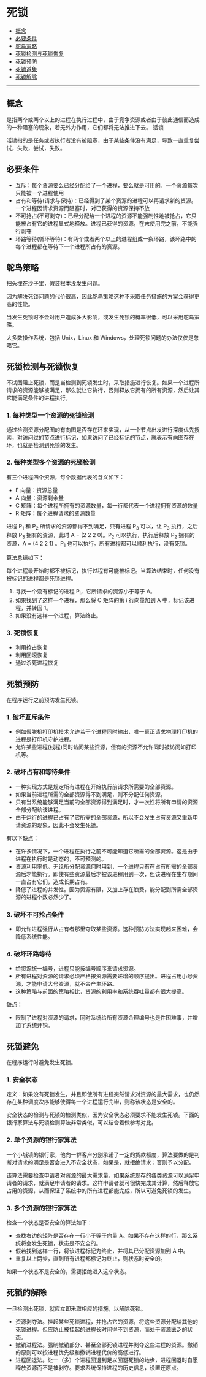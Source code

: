 # 死锁

- [概念](#概念)
- [必要条件](#必要条件)
- [鸵鸟策略](#鸵鸟策略)
- [死锁检测与死锁恢复](#死锁检测与死锁恢复)
- [死锁预防](#死锁预防)
- [死锁避免](#死锁避免)
- [死锁解除](#死锁解除)

---

## 概念

是指两个或两个以上的进程在执行过程中，由于竞争资源或者由于彼此通信而造成的一种阻塞的现象，若无外力作用，它们都将无法推进下去。
活锁

活锁指的是任务或者执行者没有被阻塞，由于某些条件没有满足，导致一直重复尝试，失败，尝试，失败。

## 必要条件

- 互斥：每个资源要么已经分配给了一个进程，要么就是可用的。一个资源每次只能被一个进程使用
- 占有和等待(请求与保持)：已经得到了某个资源的进程可以再请求新的资源。一个进程因请求资源而阻塞时，对已获得的资源保持不放
- 不可抢占(不可剥夺)：已经分配给一个进程的资源不能强制性地被抢占，它只能被占有它的进程显式地释放。进程已获得的资源，在末使用完之前，不能强行剥夺
- 环路等待(循环等待)：有两个或者两个以上的进程组成一条环路，该环路中的每个进程都在等待下一个进程所占有的资源。

## 鸵鸟策略

把头埋在沙子里，假装根本没发生问题。

因为解决死锁问题的代价很高，因此鸵鸟策略这种不采取任务措施的方案会获得更高的性能。

当发生死锁时不会对用户造成多大影响，或发生死锁的概率很低，可以采用鸵鸟策略。

大多数操作系统，包括 Unix，Linux 和 Windows，处理死锁问题的办法仅仅是忽略它。

## 死锁检测与死锁恢复

不试图阻止死锁，而是当检测到死锁发生时，采取措施进行恢复。如果一个进程所请求的资源能够被满足，那么就让它执行，否则释放它拥有的所有资源，然后让其它能满足条件的进程执行。

### 1. 每种类型一个资源的死锁检测

通过检测资源分配图的有向图是否存在环来实现，从一个节点出发进行深度优先搜索，对访问过的节点进行标记，如果访问了已经标记的节点，就表示有向图存在环，也就是检测到死锁的发生。

### 2. 每种类型多个资源的死锁检测

有三个进程四个资源，每个数据代表的含义如下：

- E 向量：资源总量
- A 向量：资源剩余量
- C 矩阵：每个进程所拥有的资源数量，每一行都代表一个进程拥有资源的数量
- R 矩阵：每个进程请求的资源数量

进程 P<sub>1</sub> 和 P<sub>2</sub> 所请求的资源都得不到满足，只有进程 P<sub>3</sub> 可以，让 P<sub>3</sub> 执行，之后释放 P<sub>3</sub> 拥有的资源，此时 A = (2 2 2 0)。P<sub>2</sub> 可以执行，执行后释放 P<sub>2</sub> 拥有的资源，A = (4 2 2 1) 。P<sub>1</sub> 也可以执行。所有进程都可以顺利执行，没有死锁。

算法总结如下：

每个进程最开始时都不被标记，执行过程有可能被标记。当算法结束时，任何没有被标记的进程都是死锁进程。

1. 寻找一个没有标记的进程 P<sub>i</sub>，它所请求的资源小于等于 A。
2. 如果找到了这样一个进程，那么将 C 矩阵的第 i 行向量加到 A 中，标记该进程，并转回 1。
3. 如果没有这样一个进程，算法终止。

### 3. 死锁恢复

- 利用抢占恢复
- 利用回滚恢复
- 通过杀死进程恢复

## 死锁预防

在程序运行之前预防发生死锁。

### 1. 破坏互斥条件

- 例如假脱机打印机技术允许若干个进程同时输出，唯一真正请求物理打印机的进程是打印机守护进程。
- 允许某些进程(线程)同时访问某些资源，但有的资源不允许同时被访问如打印机等。

### 2. 破坏占有和等待条件

- 一种实现方式是规定所有进程在开始执行前请求所需要的全部资源。
- 如果当前进程所需的全部资源得不到满足，则不分配任何资源。
- 只有当系统能够满足当前的全部资源得到满足时，才一次性将所有申请的资源全部分配给该进程。
- 由于运行的进程已占有了它所需的全部资源，所以不会发生占有资源又重新申请资源的现象，因此不会发生死锁。

有以下缺点：

- 在许多情况下，一个进程在执行之前不可能知道它所需的全部资源。这是由于进程在执行时是动态的，不可预测的。
- 资源利用率低。无论所分配资源何时用到，一个进程只有在占有所需的全部资源后才能执行。即使有些资源最后才被该进程用到一次，但该进程在生存期间一直占有它们，造成长期占有。
- 降低了进程的并发性。因为资源有限，又加上存在浪费，能分配到所需全部资源的进程个数必然少了。

### 3. 破坏不可抢占条件

- 即允许进程强行从占有者那里夺取某些资源。这种预防方法实现起来困难，会降低系统性能。

### 4. 破坏环路等待

- 给资源统一编号，进程只能按编号顺序来请求资源。
- 所有进程对资源的请求必须严格按资源需要递增的顺序提出。进程占用小号资源，才能申请大号资源，就不会产生环路。
- 这种策略与前面的策略相比，资源的利用率和系统吞吐量都有很大提高。

缺点：

- 限制了进程对资源的请求，同时系统给所有资源合理编号也是件困难事，并增加了系统开销。

## 死锁避免

在程序运行时避免发生死锁。

### 1. 安全状态

定义：如果没有死锁发生，并且即使所有进程突然请求对资源的最大需求，也仍然存在某种调度次序能够使得每一个进程运行完毕，则称该状态是安全的。

安全状态的检测与死锁的检测类似，因为安全状态必须要求不能发生死锁。下面的银行家算法与死锁检测算法非常类似，可以结合着做参考对比。

### 2. 单个资源的银行家算法

一个小城镇的银行家，他向一群客户分别承诺了一定的贷款额度，算法要做的是判断对请求的满足是否会进入不安全状态，如果是，就拒绝请求；否则予以分配。

该算法需要检查申请者对资源的最大需求量，如果系统现存的各类资源可以满足申请者的请求，就满足申请者的请求。这样申请者就可很快完成其计算，然后释放它占用的资源，从而保证了系统中的所有进程都能完成，所以可避免死锁的发生。

### 3. 多个资源的银行家算法

检查一个状态是否安全的算法如下：

- 查找右边的矩阵是否存在一行小于等于向量 A。如果不存在这样的行，那么系统将会发生死锁，状态是不安全的。
- 假若找到这样一行，将该进程标记为终止，并将其已分配资源加到 A 中。
- 重复以上两步，直到所有进程都标记为终止，则状态时安全的。

如果一个状态不是安全的，需要拒绝进入这个状态。

## 死锁的解除

一旦检测出死锁，就应立即釆取相应的措施，以解除死锁。

- 资源剥夺法。挂起某些死锁进程，并抢占它的资源，将这些资源分配给其他的死锁进程。但应防止被挂起的进程长时间得不到资源，而处于资源匮乏的状态。
- 撤销进程法。强制撤销部分、甚至全部死锁进程并剥夺这些进程的资源。撤销的原则可以按进程优先级和撤销进程代价的高低进行。
- 进程回退法。让一（多）个进程回退到足以回避死锁的地步，进程回退时自愿释放资源而不是被剥夺。要求系统保持进程的历史信息，设置还原点。
